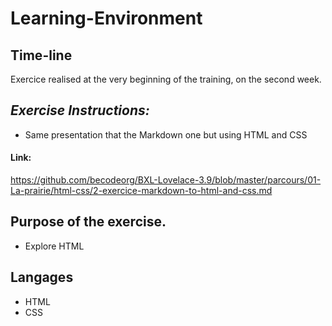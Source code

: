 # Learning-Environment

## Time-line
Exercice realised at the very beginning of the training, on the second week.

## _Exercise Instructions:_ 

* Same presentation that the Markdown one but using HTML and CSS   

#### Link: 

https://github.com/becodeorg/BXL-Lovelace-3.9/blob/master/parcours/01-La-prairie/html-css/2-exercice-markdown-to-html-and-css.md

## Purpose of the exercise. 

* Explore HTML
    
## Langages

* HTML 
* CSS
